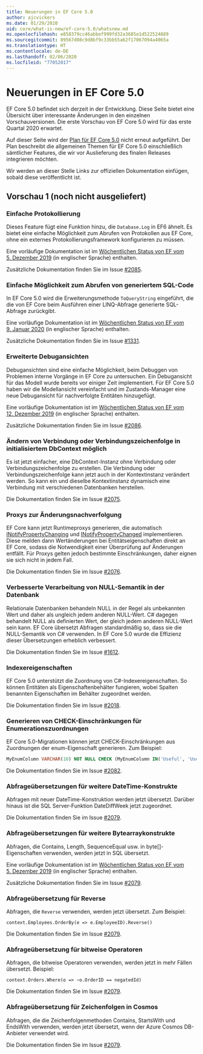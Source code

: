 ```yaml
---
title: Neuerungen in EF Core 5.0
author: ajcvickers
ms.date: 01/29/2020
uid: core/what-is-new/ef-core-5.0/whatsnew.md
ms.openlocfilehash: e858379cc46abbef999fd32a3685e1d522524889
ms.sourcegitcommit: 89567d08c9d8bf9c33bb55a62f17067094a4065a
ms.translationtype: HT
ms.contentlocale: de-DE
ms.lasthandoff: 02/06/2020
ms.locfileid: "77052017"
---
```

# <a name="whats-new-in-ef-core-50"></a>Neuerungen in EF Core 5.0

EF Core 5.0 befindet sich derzeit in der Entwicklung.
Diese Seite bietet eine Übersicht über interessante Änderungen in den einzelnen Vorschauversionen.
Die erste Vorschau von EF Core 5.0 wird für das erste Quartal 2020 erwartet.

Auf dieser Seite wird der [Plan für EF Core 5.0](plan.md) nicht erneut aufgeführt.
Der Plan beschreibt die allgemeinen Themen für EF Core 5.0 einschließlich sämtlicher Features, die wir vor Auslieferung des finalen Releases integrieren möchten.

Wir werden an dieser Stelle Links zur offiziellen Dokumentation einfügen, sobald diese veröffentlicht ist.

## <a name="preview-1-not-yet-shipped"></a>Vorschau 1 (noch nicht ausgeliefert)

### <a name="simple-logging"></a>Einfache Protokollierung

Dieses Feature fügt eine Funktion hinzu, die `Database.Log` in EF6 ähnelt.
Es bietet eine einfache Möglichkeit zum Abrufen von Protokollen aus EF Core, ohne ein externes Protokollierungsframework konfigurieren zu müssen.

Eine vorläufige Dokumentation ist im [Wöchentlichen Status von EF vom 5. Dezember 2019](https://github.com/dotnet/efcore/issues/15403#issuecomment-562332863) (in englischer Sprache) enthalten.

Zusätzliche Dokumentation finden Sie im Issue [#2085](https://github.com/aspnet/EntityFramework.Docs/issues/2085).

### <a name="simple-way-to-get-generated-sql"></a>Einfache Möglichkeit zum Abrufen von generiertem SQL-Code

In EF Core 5.0 wird die Erweiterungsmethode `ToQueryString` eingeführt, die die von EF Core beim Ausführen einer LINQ-Abfrage generierte SQL-Abfrage zurückgibt.

Eine vorläufige Dokumentation ist im [Wöchentlichen Status von EF vom 9. Januar 2020](https://github.com/dotnet/efcore/issues/19549#issuecomment-572823246) (in englischer Sprache) enthalten.

Zusätzliche Dokumentation finden Sie im Issue [#1331](https://github.com/aspnet/EntityFramework.Docs/issues/1331).

### <a name="enhanced-debug-views"></a>Erweiterte Debugansichten

Debugansichten sind eine einfache Möglichkeit, beim Debuggen von Problemen interne Vorgänge in EF Core zu untersuchen.
Ein Debugansicht für das Modell wurde bereits vor einiger Zeit implementiert.
Für EF Core 5.0 haben wir die Modellansicht vereinfacht und im Zustands-Manager eine neue Debugansicht für nachverfolgte Entitäten hinzugefügt.

Eine vorläufige Dokumentation ist im [Wöchentlichen Status von EF vom 12. Dezember 2019](https://github.com/dotnet/efcore/issues/15403#issuecomment-565196206) (in englischer Sprache) enthalten.

Zusätzliche Dokumentation finden Sie im Issue [#2086](https://github.com/aspnet/EntityFramework.Docs/issues/2086).

### <a name="connection-or-connection-string-can-be-changed-on-initialized-dbcontext"></a>Ändern von Verbindung oder Verbindungszeichenfolge in initialisiertem DbContext möglich

Es ist jetzt einfacher, eine DbContext-Instanz ohne Verbindung oder Verbindungszeichenfolge zu erstellen.
Die Verbindung oder Verbindungszeichenfolge kann jetzt auch in der Kontextinstanz verändert werden.
So kann ein und dieselbe Kontextinstanz dynamisch eine Verbindung mit verschiedenen Datenbanken herstellen.

Die Dokumentation finden Sie im Issue [#2075](https://github.com/aspnet/EntityFramework.Docs/issues/2075).

### <a name="change-tracking-proxies"></a>Proxys zur Änderungsnachverfolgung

EF Core kann jetzt Runtimeproxys generieren, die automatisch [INotifyPropertyChanging](https://docs.microsoft.com/dotnet/api/system.componentmodel.inotifypropertychanging?view=netcore-3.1) und [INotifyPropertyChanged](https://docs.microsoft.com/dotnet/api/system.componentmodel.inotifypropertychanged?view=netcore-3.1) implementieren.
Diese melden dann Wertänderungen bei Entitätseigenschaften direkt an EF Core, sodass die Notwendigkeit einer Überprüfung auf Änderungen entfällt.
Für Proxys gelten jedoch bestimmte Einschränkungen, daher eignen sie sich nicht in jedem Fall.

Die Dokumentation finden Sie im Issue [#2076](https://github.com/aspnet/EntityFramework.Docs/issues/2076).

### <a name="improved-handling-of-database-null-semantics"></a>Verbesserte Verarbeitung von NULL-Semantik in der Datenbank

Relationale Datenbanken behandeln NULL in der Regel als unbekannten Wert und daher als ungleich jedem anderen NULL-Wert.
C# dagegen behandelt NULL als definierten Wert, der gleich jedem anderen NULL-Wert sein kann.
EF Core übersetzt Abfragen standardmäßig so, dass sie die NULL-Semantik von C# verwenden.
In EF Core 5.0 wurde die Effizienz dieser Übersetzungen erheblich verbessert.

Die Dokumentation finden Sie im Issue [#1612](https://github.com/aspnet/EntityFramework.Docs/issues/1612).

### <a name="indexer-properties"></a>Indexereigenschaften

EF Core 5.0 unterstützt die Zuordnung von C#-Indexereigenschaften.
So können Entitäten als Eigenschaftenbehälter fungieren, wobei Spalten benannten Eigenschaften im Behälter zugeordnet werden.

Die Dokumentation finden Sie im Issue [#2018](https://github.com/aspnet/EntityFramework.Docs/issues/2018).

### <a name="generation-of-check-constraints-for-enum-mappings"></a>Generieren von CHECK-Einschränkungen für Enumerationszuordnungen

EF Core 5.0-Migrationen können jetzt CHECK-Einschränkungen aus Zuordnungen der enum-Eigenschaft generieren.
Zum Beispiel:

```SQL
MyEnumColumn VARCHAR(10) NOT NULL CHECK (MyEnumColumn IN('Useful', 'Useless', 'Unknown'))
```

Die Dokumentation finden Sie im Issue [#2082](https://github.com/aspnet/EntityFramework.Docs/issues/2082).

### <a name="query-translations-for-more-datetime-constructs"></a>Abfrageübersetzungen für weitere DateTime-Konstrukte

Abfragen mit neuer DateTime-Konstruktion werden jetzt übersetzt.
Darüber hinaus ist die SQL Server-Funktion DateDiffWeek jetzt zugeordnet.

Die Dokumentation finden Sie im Issue [#2079](https://github.com/aspnet/EntityFramework.Docs/issues/2079).

### <a name="query-translations-for-more-byte-array-constructs"></a>Abfrageübersetzungen für weitere Bytearraykonstrukte

Abfragen, die Contains, Length, SequenceEqual usw. in byte[]-Eigenschaften verwenden, werden jetzt in SQL übersetzt.

Eine vorläufige Dokumentation ist im [Wöchentlichen Status von EF vom 5. Dezember 2019](https://github.com/dotnet/efcore/issues/15403#issuecomment-562332863) (in englischer Sprache) enthalten.

Zusätzliche Dokumentation finden Sie im Issue [#2079](https://github.com/aspnet/EntityFramework.Docs/issues/2079).

### <a name="query-translation-for-reverse"></a>Abfrageübersetzung für Reverse

Abfragen, die `Reverse` verwenden, werden jetzt übersetzt.
Zum Beispiel:

```CSharp
context.Employees.OrderBy(e => e.EmployeeID).Reverse()
```

Die Dokumentation finden Sie im Issue [#2079](https://github.com/aspnet/EntityFramework.Docs/issues/2079).

### <a name="query-translation-for-bitwise-operators"></a>Abfrageübersetzung für bitweise Operatoren

Abfragen, die bitweise Operatoren verwenden, werden jetzt in mehr Fällen übersetzt. Beispiel:

```CSharp
context.Orders.Where(o => ~o.OrderID == negatedId)
```

Die Dokumentation finden Sie im Issue [#2079](https://github.com/aspnet/EntityFramework.Docs/issues/2079).

### <a name="query-translation-for-strings-on-cosmos"></a>Abfrageübersetzung für Zeichenfolgen in Cosmos

Abfragen, die die Zeichenfolgenmethoden Contains, StartsWith und EndsWith verwenden, werden jetzt übersetzt, wenn der Azure Cosmos DB-Anbieter verwendet wird.

Die Dokumentation finden Sie im Issue [#2079](https://github.com/aspnet/EntityFramework.Docs/issues/2079).
